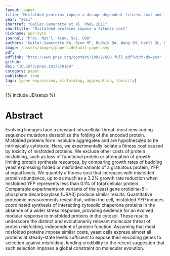```yaml
---
layout: paper
title: "Misfolded proteins impose a dosage-dependent fitness cost and trigger a cytosolic unfolded protein response in yeast"
year: "2011"
shortref: "Geiler-Samerotte et al. PNAS 2011"
shorttitle: "Misfolded proteins impose a fitness cost"
nickname: upr-cyto
journal: "Proc. Nat'l. Acad. Sci. USA"
authors: "Geiler-Samerotte KA, Dion MF, Budnik BA, Wang SM, Hartl DL, Drummond DA"
image: /assets/images/papers/default-paper.svg
pdf: 
pdflink: "http://www.pnas.org/content/108/2/680.full.pdf?with-ds=yes"
github: 
doi: "10.1073/pnas.1017570108"
category: paper
published: true
tags: [gene expression, misfolding, aggregation, toxicity]
---
```

{% include JB/setup %}

# Abstract 

Evolving lineages face a constant intracellular threat: most new coding sequence mutations destabilize the folding of the encoded protein. Misfolded proteins form insoluble aggregates and are hypothesized to be intrinsically cytotoxic. Here, we experimentally isolate a fitness cost caused by toxicity of misfolded proteins. We exclude other costs of protein misfolding, such as loss of functional protein or attenuation of growth-limiting protein synthesis resources, by comparing growth rates of budding yeast expressing folded or misfolded variants of a gratuitous protein, YFP, at equal levels. We quantify a fitness cost that increases with misfolded protein abundance, up to as much as a 3.2% growth rate reduction when misfolded YFP represents less than 0.1% of total cellular protein. Comparable experiments on variants of the yeast gene orotidine-5'-phosphate decarboxylase (URA3) produce similar results. Quantitative proteomic measurements reveal that, within the cell, misfolded YFP induces coordinated synthesis of interacting cytosolic chaperone proteins in the absence of a wider stress response, providing evidence for an evolved modular response to misfolded proteins in the cytosol. These results underscore the distinct and evolutionarily relevant molecular threat of protein misfolding, independent of protein function. Assuming that most misfolded proteins impose similar costs, yeast cells express almost all proteins at steady-state levels sufficient to expose their encoding genes to selection against misfolding, lending credibility to the recent suggestion that such selection imposes a global constraint on molecular evolution.
